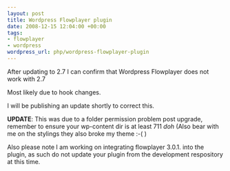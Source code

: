 ```yaml
--- 
layout: post
title: Wordpress Flowplayer plugin
date: 2008-12-15 12:04:00 +00:00
tags: 
- flowplayer
- wordpress
wordpress_url: php/wordpress-flowplayer-plugin
---
```

After updating to 2.7 I can confirm that Wordpress Flowplayer does not work with 2.7

Most likely due to hook changes.

I will be publishing an update shortly to correct this.

<strong>
</strong>

<strong>UPDATE</strong>: This was due to a folder permission problem post upgrade, remember to ensure your wp-content dir is at least 711 *doh* (Also bear with me on the stylings they also broke my theme :-( )

Also please note I am working on integrating flowplayer 3.0.1. into the plugin, as such do not update your plugin from the development respository at this time.
